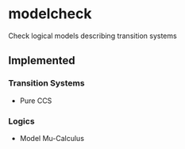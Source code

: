 # modelcheck

Check logical models describing transition systems

## Implemented

### Transition Systems

- Pure CCS

### Logics

- Model Mu-Calculus
